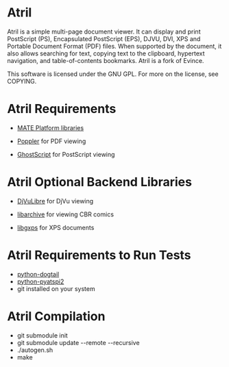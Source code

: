 Atril
==================================================
Atril is a simple multi-page document viewer. It can display and print PostScript (PS), Encapsulated PostScript (EPS), DJVU, DVI, XPS and Portable Document Format (PDF) files. When supported by the document, it also allows searching for text, copying text to the clipboard, hypertext navigation, and table-of-contents bookmarks. Atril is a fork of Evince.

This software is licensed under the GNU GPL. For more on the license, see COPYING.

Atril Requirements
==================================================
* [MATE Platform libraries](https://github.com/mate-desktop/mate-desktop/)

* [Poppler](https://poppler.freedesktop.org/) for PDF viewing

* [GhostScript](https://www.ghostscript.com/) for PostScript viewing

Atril Optional Backend Libraries
==================================================
* [DjVuLibre](http://djvu.sourceforge.net/) for DjVu viewing

* [libarchive](https://www.libarchive.org/) for viewing CBR comics

* [libgxps](https://wiki.gnome.org/Projects/libgxps) for XPS documents

Atril Requirements to Run Tests
==================================================
* [python-dogtail](https://gitlab.com/dogtail/dogtail)
* [python-pyatspi2](https://download.gnome.org/sources/pyatspi/)
* git installed on your system

Atril Compilation
==================================================
* git submodule init
* git submodule update --remote --recursive
* ./autogen.sh
* make
